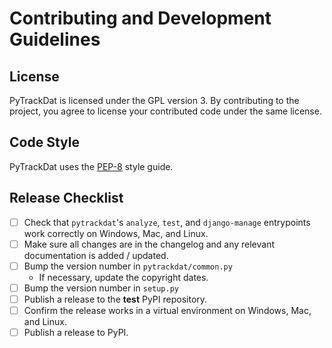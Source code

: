 # Contributing and Development Guidelines

## License

PyTrackDat is licensed under the GPL version 3. By contributing to the project,
you agree to license your contributed code under the same license.

## Code Style

PyTrackDat uses the [PEP-8](https://www.python.org/dev/peps/pep-0008/) style
guide.

## Release Checklist

 - [ ] Check that `pytrackdat`'s `analyze`, `test`, and `django-manage` 
       entrypoints work  correctly on Windows, Mac, and Linux.
 - [ ] Make sure all changes are in the changelog and any relevant
       documentation is added / updated.
 - [ ] Bump the version number in `pytrackdat/common.py`
   - If necessary, update the copyright dates.
 - [ ] Bump the version number in `setup.py`
 - [ ] Publish a release to the **test** PyPI repository.
 - [ ] Confirm the release works in a virtual environment on Windows, Mac, and Linux.
 - [ ] Publish a release to PyPI.
